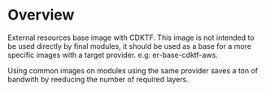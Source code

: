 # Overview

External resources base image with CDKTF. This image is not intended to be used directly by final modules, it should be used as a base for a more specific images with a target provider. e.g: er-base-cdktf-aws.

Using common images on modules using the same provider saves a ton of bandwith by reeducing the number of required layers.
